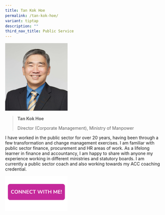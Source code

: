 ```yaml
---
title: Tan Kok Hoe
permalink: /tan-kok-hoe/
variant: tiptap
description: ""
third_nav_title: Public Service
---
```

<p></p>
<div class="isomer-image-wrapper">
<img style="width: 40%;" height="auto" width="100%" alt="" src="/images/Profile Photos/Tan_Kok_Hoe_1_copy.jpg">
</div>
<blockquote>
<p></p>
<p><strong>Tan Kok Hoe</strong>
</p>
<p>Director (Corporate Management), Ministry of Manpower</p>
</blockquote>
<p></p>
<p>I have worked in the public sector for over 20 years, having been through
a few transformation and change management exercises. I am familiar with
public sector finance, procurement and HR areas of work. As a lifelong
learner in finance and accountancy, I am happy to share with anyone my
experience working in different ministries and statutory boards. I am currently
a public sector coach and also working towards my ACC coaching credential.</p>
<p></p>
<p></p><a class="isomer-image-wrapper" href="https://form.gov.sg/677f3d0928247165f53da9c2"><img style="width: 40%;" height="auto" width="100%" alt="" src="/images/CONNECT_WITH_ME.png"></a>
<p></p>